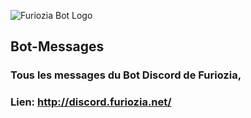 ![Furiozia Bot Logo](https://github.com/Bot-Messages/blob/main/images/logo.png?raw=true)
## Bot-Messages
### Tous les messages du Bot Discord de Furiozia,  
### Lien: http://discord.furiozia.net/
